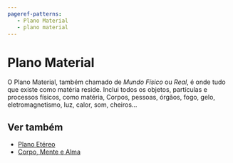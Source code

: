 ```yaml
---
pageref-patterns:
   - Plano Material
   - plano material
---
```

# Plano Material

O Plano Material, também chamado de _Mundo Físico_ ou _Real_, é onde tudo que existe como matéria reside. Inclui todos os objetos, partículas e processos físicos, como matéria, Corpos, pessoas, órgãos, fogo, gelo, eletromagnetismo, luz, calor, som, cheiros...

## Ver também

- [Plano Etéreo](../Plano_Etéreo.md)
- [Corpo, Mente e Alma](../../Worldbuild/Corpo_alma_mente.md)
